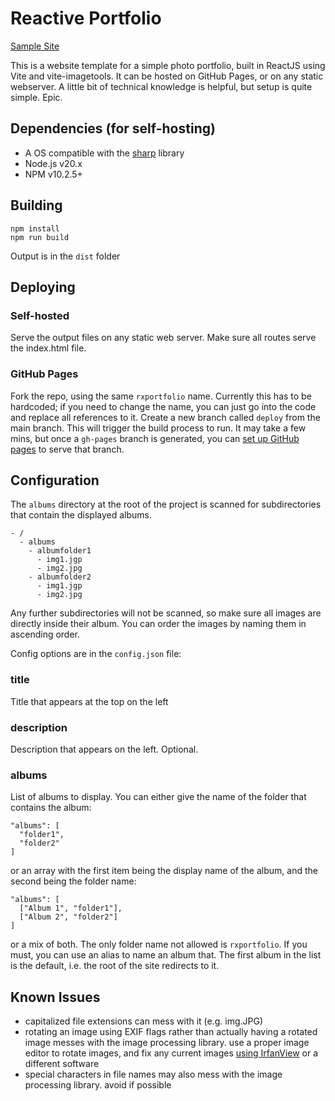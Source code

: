 # Reactive Portfolio
[Sample Site](https://madcerto.github.io/rxportfolio/)

This is a website template for a simple photo portfolio, built in ReactJS
using Vite and vite-imagetools. It can be hosted on GitHub Pages, or on
any static webserver. A little bit of technical knowledge is helpful,
but setup is quite simple. Epic.

## Dependencies (for self-hosting)
- A OS compatible with the [sharp](https://sharp.pixelplumbing.com/install#prebuilt-binaries)
library
- Node.js v20.x
- NPM v10.2.5+

## Building
```
npm install
npm run build
```
Output is in the `dist` folder

## Deploying
### Self-hosted
Serve the output files on any static web server. Make sure all
routes serve the index.html file.

### GitHub Pages
Fork the repo, using the same `rxportfolio` name. Currently this
has to be hardcoded; if you need to change the name, you can just go into
the code and replace all references to it. Create a new branch called
`deploy` from the main branch. This will trigger the build process to run.
It may take a few mins, but once a `gh-pages` branch is generated, you
can [set up GitHub pages](https://docs.github.com/en/pages/quickstart#creating-your-website)
to serve that branch.

## Configuration
The `albums` directory at the root of the project is scanned for
subdirectories that contain the displayed albums.
```
- /
  - albums
    - albumfolder1
      - img1.jgp
      - img2.jpg
    - albumfolder2
      - img1.jgp
      - img2.jpg
```
Any further subdirectories will not be scanned, so make sure all images
are directly inside their album. You can order the images by naming them in
ascending order.

Config options are in the `config.json` file:

### title
Title that appears at the top on the left
### description
Description that appears on the left. Optional.
### albums
List of albums to display. You can either give the name of the folder
that contains the album:
```
"albums": [
  "folder1",
  "folder2"
]
```
or an array with the first item being the display name of the album,
and the second being the folder name:
```
"albums": [
  ["Album 1", "folder1"],
  ["Album 2", "folder2"]
]
```
or a mix of both. The only folder name not allowed is `rxportfolio`.
If you must, you can use an alias to name an album that. The first
album in the list is the default, i.e. the root of the site redirects
to it.

## Known Issues
- capitalized file extensions can mess with it (e.g. img.JPG)
- rotating an image using EXIF flags rather than actually 
having a rotated image messes with the image processing library.
use a proper image editor to rotate images, and fix any current images
[using IrfanView](https://exiftool.org/forum/index.php?PHPSESSID=02928edf530afe784db76d07de54677a&msg=59324)
or a different software
- special characters in file names may also mess with the image
processing library. avoid if possible
